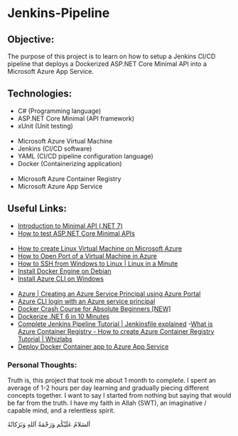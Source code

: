 # Jenkins-Pipeline
## Objective:
The purpose of this project is to learn on how to setup a Jenkins CI/CD pipeline that deploys a Dockerized ASP.NET Core Minimal API into a Microsoft Azure App Service.

## Technologies:
- C# (Programming language)
- ASP.NET Core Minimal (API framework)
- xUnit (Unit testing)<br><br>
- Microsoft Azure Virtual Machine
- Jenkins (CI/CD software)
- YAML (CI/CD pipeline configuration language)
- Docker (Containerizing application)<br><br> 
- Microsoft Azure Container Registry
- Microsoft Azure App Service

## Useful Links:
- [Introduction to Minimal API (.NET 7)](https://www.youtube.com/watch?v=Z5ITa0eJK1c)
- [How to test ASP.NET Core Minimal APIs](https://www.twilio.com/blog/test-aspnetcore-minimal-apis)<br><br>
- [How to create Linux Virtual Machine on Microsoft Azure](https://www.youtube.com/watch?v=kWzmIMPDPvI)
- [How to Open Port of a Virtual Machine in Azure](https://www.youtube.com/watch?v=eU64khUNv1w)
- [How to SSH from Windows to Linux | Linux in a Minute](https://www.youtube.com/watch?v=UPXnop3C6JQ)
- [Install Docker Engine on Debian](https://docs.docker.com/engine/install/debian/)
- [Install Azure CLI on Windows](https://learn.microsoft.com/en-us/cli/azure/install-azure-cli-windows?tabs=azure-cli)<br><br>
- [Azure | Creating an Azure Service Principal using Azure Portal](https://www.youtube.com/watch?v=Kf1Tai_BkWU)
- [Azure CLI login with an Azure service principal](https://learn.microsoft.com/en-us/azure/databricks/dev-tools/azure-cli-login-service-principal)
- [Docker Crash Course for Absolute Beginners [NEW]](https://www.youtube.com/watch?v=pg19Z8LL06w)
- [Dockerize .NET 6 in 10 Minutes](https://www.youtube.com/watch?v=3s-RfwvijpY)
- [Complete Jenkins Pipeline Tutorial | Jenkinsfile explained](https://www.youtube.com/watch?v=7KCS70sCoK0)
-[What is Azure Container Registry - How to create Azure Container Registry Tutorial | Whizlabs](https://www.youtube.com/watch?v=_ZzjkglIS0s)
- [Deploy Docker Container app to Azure App Service](https://www.youtube.com/watch?v=voieMVB3OzY)

### Personal Thoughts:
Truth is, this project that took me about 1 month to complete. I spent an average of 1-2 hours per day learning and gradually piecing different concepts together. I want to say I started from nothing but saying that would be far from the truth. I have my faith in Allah (SWT), an imaginative / capable mind, and a relentless spirit. 

‏اَلسَلامُ عَلَيْكُم وَرَحْمَةُ اَللهِ وَبَرَكاتُهُ

